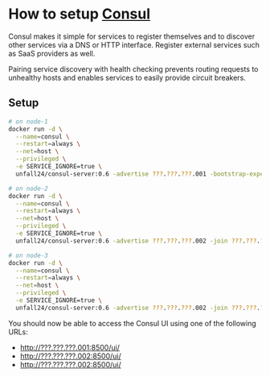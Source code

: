 # How to setup [Consul](https://consul.io/)

Consul makes it simple for services to register themselves and to discover
other services via a DNS or HTTP interface. Register external services such
as SaaS providers as well.

Pairing service discovery with health checking prevents routing requests to
unhealthy hosts and enables services to easily provide circuit breakers.

## Setup

~~~ sh
# on node-1
docker run -d \
  --name=consul \
  --restart=always \
  --net=host \
  --privileged \
  -e SERVICE_IGNORE=true \
  unfall24/consul-server:0.6 -advertise ???.???.???.001 -bootstrap-expect 3

# on node-2
docker run -d \
  --name=consul \
  --restart=always \
  --net=host \
  --privileged \
  -e SERVICE_IGNORE=true \
  unfall24/consul-server:0.6 -advertise ???.???.???.002 -join ???.???.???.001

# on node-3
docker run -d \
  --name=consul \
  --restart=always \
  --net=host \
  --privileged \
  -e SERVICE_IGNORE=true \
  unfall24/consul-server:0.6 -advertise ???.???.???.002 -join ???.???.???.001
~~~

You should now be able to access the Consul UI using one of the following URLs:

* [http://???.???.???.001:8500/ui/](http://???.???.???.001:8500/ui/)
* [http://???.???.???.002:8500/ui/](http://???.???.???.002:8500/ui/)
* [http://???.???.???.002:8500/ui/](http://???.???.???.002:8500/ui/)
